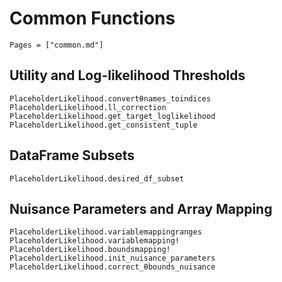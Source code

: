 # Common Functions

```@index
Pages = ["common.md"]
```

## Utility and Log-likelihood Thresholds

```@docs
PlaceholderLikelihood.convertθnames_toindices
PlaceholderLikelihood.ll_correction
PlaceholderLikelihood.get_target_loglikelihood
PlaceholderLikelihood.get_consistent_tuple
```

## DataFrame Subsets

```@docs
PlaceholderLikelihood.desired_df_subset
```

## Nuisance Parameters and Array Mapping

```@docs
PlaceholderLikelihood.variablemappingranges
PlaceholderLikelihood.variablemapping!
PlaceholderLikelihood.boundsmapping!
PlaceholderLikelihood.init_nuisance_parameters
PlaceholderLikelihood.correct_θbounds_nuisance
```